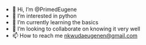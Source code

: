 - 👋 Hi, I’m @PrimedEugene
- 👀 I’m interested in python
- 🌱 I’m currently learning the basics
- 💞️ I’m looking to collaborate on knowing it very well
- 📫 How to reach me nkwudaeugenen@gmail.com

<!---
PrimedEugene/PrimedEugene is a ✨ special ✨ repository because its `README.md` (this file) appears on your GitHub profile.
You can click the Preview link to take a look at your changes.
--->
